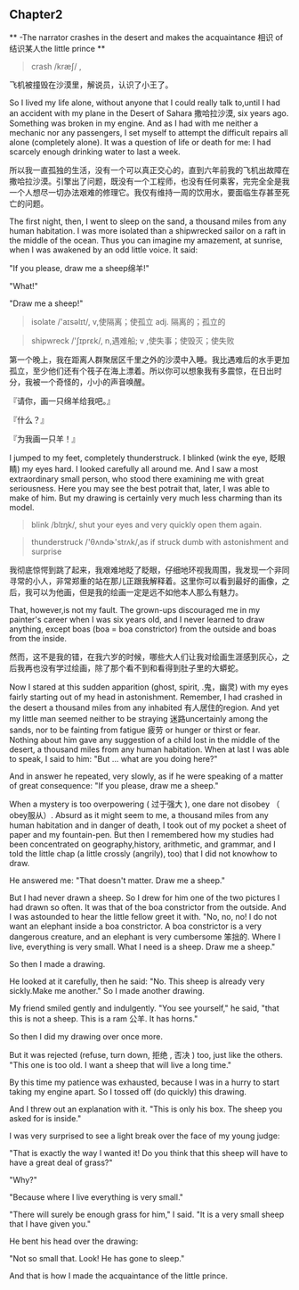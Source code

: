 ## Chapter2

** -The narrator crashes in the desert and makes the acquaintance 相识 of 结识某人the little prince **

> crash /kræʃ/ ,

飞机被撞毁在沙漠里，解说员，认识了小王了。

So I lived my life alone, without anyone that I could really talk to,until I had an accident with my plane in the Desert of Sahara 撒哈拉沙漠, six years ago. Something was broken in my engine. And as I had with me neither a mechanic nor any passengers, I set myself to attempt the difficult repairs all alone (completely alone). It was a question of life or death for me: I had scarcely enough drinking water to last a week.

所以我一直孤独的生活，没有一个可以真正交心的，直到六年前我的飞机出故障在撒哈拉沙漠。引擎出了问题，既没有一个工程师，也没有任何乘客，完完全全是我一个人想尽一切办法艰难的修理它。我仅有维持一周的饮用水，要面临生存甚至死亡的问题。

The first night, then, I went to sleep on the sand, a thousand miles from any human habitation. I was more isolated than a shipwrecked sailor on a raft in the middle of the ocean. Thus you can imagine my amazement, at sunrise, when I was awakened by an odd little voice. It said:

"If you please, draw me a sheep绵羊!"

"What!"

"Draw me a sheep!"

> isolate  /'aɪsəlɪt/, v,使隔离；使孤立 adj. 隔离的；孤立的

> shipwreck /'ʃɪprɛk/, n,遇难船;  v ,使失事；使毁灭；使失败

第一个晚上，我在距离人群聚居区千里之外的沙漠中入睡。我比遇难后的水手更加孤立，至少他们还有个筏子在海上漂着。所以你可以想象我有多震惊，在日出时分，我被一个奇怪的，小小的声音唤醒。

『请你，画一只绵羊给我吧。』

『什么？』

『为我画一只羊！』

I jumped to my feet, completely thunderstruck. I blinked (wink the eye, 眨眼睛) my eyes hard. I looked carefully all around me. And I saw a most extraordinary small person, who stood there examining me with great seriousness. Here you may see the best potrait that, later, I was able to make of him. But my drawing is certainly very much less charming than its model. 

> blink  /blɪŋk/,  shut your eyes and very quickly open them again. 

> thunderstruck  /'θʌndɚ'strʌk/,as if struck dumb with astonishment and surprise

我彻底惊愕到跳了起来，我艰难地眨了眨眼，仔细地环视我周围，我发现一个非同寻常的小人，非常郑重的站在那儿正跟我解释着。这里你可以看到最好的画像，之后，我可以为他画，但是我的绘画一定是远不如他本人那么有魅力。

That, however,is not my fault. The grown-ups discouraged me in my painter's career when I was six years old, and I never learned to draw anything, except boas (boa = boa constrictor) from the outside and boas from the inside.

然而，这不是我的错，在我六岁的时候，哪些大人们让我对绘画生涯感到灰心，之后我再也没有学过绘画，除了那个看不到和看得到肚子里的大蟒蛇。

Now I stared at this sudden apparition (ghost, spirit, .鬼，幽灵) with my eyes fairly starting out of my head in astonishment. Remember, I had crashed in the desert a thousand miles from any inhabited 有人居住的region. And yet my little man seemed neither to be straying 迷路uncertainly among the sands, nor to be fainting from fatigue 疲劳 or hunger or thirst or fear. Nothing about him gave any suggestion of a child lost in the middle of the desert, a thousand miles from any human habitation. When at last I was able to speak, I said to him: "But ... what are you doing here?" 



And in answer he repeated, very slowly, as if he were speaking of a matter of great consequence: "If you please, draw me a sheep."

When a mystery is too overpowering ( 过于强大 ), one dare not disobey （ obey服从）. Absurd as it might seem to me, a thousand miles from any human habitation and in danger of death, I took out of my pocket a sheet of paper and my fountain-pen. But then I remembered how my studies had been concentrated on geography,history, arithmetic, and grammar, and I told the little chap (a little crossly (angrily), too) that I did not knowhow to draw.

He answered me: "That doesn't matter. Draw me a sheep."

But I had never drawn a sheep. So I drew for him one of the two pictures I had drawn so often. It was that of the boa constrictor from the outside. And I was astounded to hear the little fellow greet it with. "No, no, no! I do not want an elephant inside a boa constrictor. A boa constrictor is a very dangerous creature, and an elephant is very cumbersome 笨拙的. Where I live, everything is very small. What I need is a sheep. Draw me a sheep."

So then I made a drawing. 

He looked at it carefully, then he said: "No. This sheep is already very sickly.Make me another."
So I made another drawing.

My friend smiled gently and indulgently. "You see yourself," he said, "that this is not a sheep. This is a ram 公羊. It has horns."

So then I did my drawing over once more.

But it was rejected (refuse, turn down, 拒绝 , 否决 ) too, just like the others. "This one is too old. I want a sheep that will live a long time." 

By this time my patience was exhausted, because I was in a hurry to start taking my engine apart. So I tossed off (do quickly) this drawing.

And I threw out an explanation with it. "This is only his box. The sheep you asked for is inside."

I was very surprised to see a light break over the face of my young judge:

"That is exactly the way I wanted it! Do you think that this sheep will have to have a great deal of grass?"

"Why?"

"Because where I live everything is very small."

"There will surely be enough grass for him," I said. "It is a very small sheep that I have given you."

He bent his head over the drawing:

"Not so small that. Look! He has gone to sleep."

And that is how I made the acquaintance of the little prince. 
